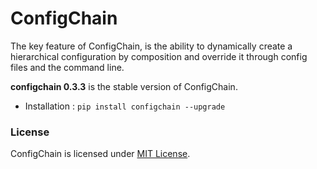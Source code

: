# ConfigChain

The key feature of ConfigChain, is the ability to dynamically create a hierarchical configuration by composition and override it through config files and the command line. 

**configchain 0.3.3** is the stable version of ConfigChain.
- Installation : `pip install configchain --upgrade`

### License
ConfigChain is licensed under [MIT License](LICENSE).